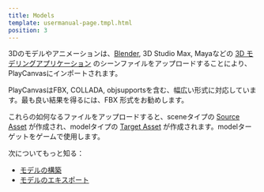 ```yaml
---
title: Models
template: usermanual-page.tmpl.html
position: 3
---
```


3Dのモデルやアニメーションは、[Blender][2], 3D Studio Max, Mayaなどの [3D モデリングアプリケーション][1] のシーンファイルをアップロードすることにより、PlayCanvasにインポートされます。

PlayCanvasはFBX, COLLADA, objsupportsを含む、幅広い形式に対応しています。最も良い結果を得るには、FBX 形式をお勧めします。

これらの如何なるファイルをアップロードすると、sceneタイプの [Source Asset][3] が作成され、modelタイプの [Target Asset][4] が作成されます。modelターゲットをゲームで使用します。

次についてもっと知る：

* [モデルの構築][5]
* [モデルのエキスポート][6]

[1]: /user-manual/assets/models/building
[2]: http://blender.org/
[3]: /user-manual/glossary#source_asset
[4]: /user-manual/glossary/#target_asset
[5]: /user-manual/assets/models/building
[6]: /user-manual/assets/models/exporting

